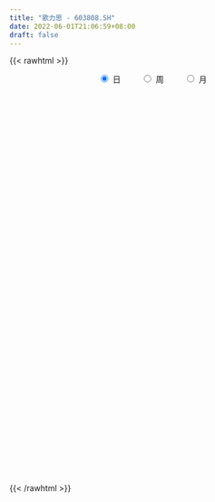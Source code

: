 ```yaml
---
title: "歌力思 - 603808.SH"
date: 2022-06-01T21:06:59+08:00
draft: false
---
```

{{< rawhtml >}}
    <div style="text-align: center">
        <label style="padding: 1rem;"><input style="margin-right: .5rem" type="radio" name="period" value="D" checked onclick="period_change(this)">日</label>
        <label style="padding: 1rem;"><input style="margin-right: .5rem" type="radio" name="period" value="W" onclick="period_change(this)">周</label>
        <label style="padding: 1rem;"><input style="margin-right: .5rem" type="radio" name="period" value="M" onclick="period_change(this)">月</label>
    </div>
    <div id="chart" style="height: 700px;"></div> 
    <script type="text/javascript">
        const D_v = [28290.73,30631.25,27914.6,27323.2,17017.77,18735.55,17704.43,88785.15,66352.59,61210.0,38042.92,31006.13,23584.8,37789.17,48895.34,48989.35,36019.93,28394.0,48132.11,21988.65,14975.95,16372.69,19776.63,22767.28,22812.71,22209.37,36269.09,22902.43,31533.66,24150.97,18345.88,18234.43,13427.33,25027.25,108135.36,148041.49,122376.34,63115.76,59153.71,45834.29,36888.71,48268.28,48737.7,26507.44,36489.77,39296.15,52300.4,42523.49,35930.14,27956.05,24087.82,18373.76,45066.67,23085.94,21788.77,26819.22,24401.29,15635.37,24591.77,17841.55,17238.0,19099.41,16119.26,40166.0,17873.9,48960.96,37593.43,20653.27,18406.1,30564.49,31549.87,22135.01,51529.39,25830.02,24108.1,43058.88,30285.77,22684.35,20746.55,30371.58,25096.9,30244.44,16397.55,16759.13,18169.39,32670.27,24048.04,26494.43,38113.9,18247.44,19567.89,25348.42,17749.85,15741.85,14461.82,9241.55,12852.99,11109.5,7369.0,10669.88,10034.84,11998.05,13390.25,32666.63,19871.8,15289.0,15562.48,16159.1,27955.17,14805.63,8393.75,13146.32,68179.09,51401.88,29505.64,44391.7,55014.12,17939.3,26027.12,21575.11,27332.0,30330.86,47145.81,22562.84,26960.31,21511.0,23188.3,25022.99,25976.48,24593.88,10894.21,12985.5,20183.57,40680.43,42558.94,15764.49,23572.42,33768.7,33803.0,21220.05,61457.45,46721.71,53960.4,39416.88,20656.38,51530.5,76564.73,42004.18,28326.32,20556.57,25795.27,63302.76,59619.16,81881.48,47347.21,34057.34,39087.03,36725.9,27305.95,50057.61,45545.72,91082.61,75894.5,55228.77,43340.7,40309.66,32351.45,29226.14,38499.1,37158.88,25750.89,28333.11,42606.23,27397.5,30236.3,24634.0,39573.87,23263.75,15328.1,17266.06,22295.0,19191.0,12704.75,18002.33,22075.01,26668.81,23091.0,20497.8,14841.75,26485.37,28156.8,16852.91,24111.58,19673.97,41634.69,28037.75,58810.69,36419.28,40110.8,33135.92,21523.35,14083.61,16108.0,12181.06,26779.29,14141.51,23712.6,13182.81,15068.28,12523.66,24215.21,82255.98,100318.72,57725.61,42934.0,41877.85,36961.81,74693.63,47436.16,34501.06,22280.81,27609.5,31245.62,69820.79,106559.21,69351.51,20418.0,16168.0,201695.99,103851.72,101355.39,73727.9,38044.95,48099.47,82850.43,49047.16,41054.96,38046.29,34174.53,50820.66,36868.8,73342.96,51276.56,65562.0,37168.68,43471.2,35515.98,26288.09,32836.95,32140.9]
const D_histogram = [0.0,0.0111936182,0.0188417052,0.0144935101,0.0128277934,0.0097042196,0.0019794545,0.0881358576,0.1052497265,0.1309207107,0.1392511899,0.1180899514,0.0997056842,0.0997528692,0.0983591679,0.0812331641,0.0549590845,0.0133542331,0.0127923335,-0.0003349379,-0.0104381981,-0.0295798257,-0.0411903167,-0.0486542682,-0.0530170836,-0.0416849148,-0.0222908299,-0.0275275056,-0.0153180004,-0.0329838248,-0.0441229662,-0.0511249885,-0.0614321293,-0.0846177001,-0.0359712082,0.0092813673,0.0787312815,0.1097497173,0.1179947507,0.0933957587,0.0671563656,0.0085642418,-0.0315160789,-0.0680314779,-0.1136449075,-0.1769887181,-0.2068783027,-0.215037401,-0.2086584243,-0.2147240913,-0.1933209095,-0.1675075143,-0.1048015649,-0.0635018443,-0.0459356956,-0.0108762545,0.0320582054,0.0393142137,0.035863039,0.0347344595,0.0280216897,-0.0036011206,-0.0268349518,-0.0524660882,-0.063458539,-0.0077571472,0.0434483627,0.0654401004,0.0812209265,0.1048600304,0.1115247001,0.1114137994,0.1189333375,0.097385042,0.0674597014,0.073903901,0.0777486774,0.0725654882,0.0662973013,0.032723124,0.0143519906,-0.0261068437,-0.0622749835,-0.093715868,-0.1209701967,-0.138152451,-0.1414243584,-0.162287095,-0.1652702829,-0.1597047312,-0.1576432242,-0.1447632185,-0.1043878048,-0.0678027263,-0.0487583799,-0.0313846044,-0.0146207871,-0.0118482758,-0.0020091633,0.0091952483,0.0091599118,0.0135478736,0.0230000769,0.0574147092,0.0710788383,0.0714968313,0.0717238315,0.0799520446,0.0823708733,0.0738140105,0.0682307743,0.0557140474,0.1140473735,0.1547580231,0.1736399799,0.1761781976,0.194103115,0.193486645,0.1878600567,0.1553474717,0.1290315657,0.0898161063,0.0718080824,0.0378785113,0.0007673476,-0.0166108216,-0.0430080625,-0.0480494063,-0.0801748025,-0.0744404962,-0.0770162304,-0.094062627,-0.0826948978,-0.0877485438,-0.0726355704,-0.0563582494,-0.033056027,-0.0224513482,-0.03307352,-0.0404136417,-0.0267126231,-0.0355804872,-0.0446464171,-0.0775101938,-0.0895672031,-0.0615815014,-0.0276934501,-0.0403206937,-0.0609273304,-0.0648945441,-0.0746692068,-0.0465579709,-0.0215951757,0.0141747527,0.0260930083,0.024929958,-0.006764235,-0.0259235759,-0.0285047451,-0.0294292334,-0.0419633404,-0.0859103189,-0.0864199158,-0.0945798362,-0.092851622,-0.0931009811,-0.0918118705,-0.0970749161,-0.1219019912,-0.1376286297,-0.1497040741,-0.1349042646,-0.0992606864,-0.059214841,-0.0222031064,0.0020828225,0.0145619006,0.0266114297,0.03897577,0.0514386117,0.0555345107,0.0591502971,0.0691607402,0.0633515359,0.0694850258,0.0577351781,0.0582351161,0.0515759826,0.0457666256,0.0349465269,0.0355132358,0.0316191459,0.0218702987,-0.0012978193,-0.0182576978,-0.0125267484,0.0333197397,0.0482237416,0.0307170324,0.0384160023,0.0422769539,0.0421572015,0.0426434969,0.0427487892,0.0354923804,0.0188158854,0.023869806,0.0224411152,0.0227165855,0.0246321513,0.0433735544,0.1092321754,0.1575255646,0.1587335696,0.157445852,0.1479207507,0.1378620336,0.1557617077,0.1464958053,0.1318420658,0.1187462493,0.093641057,0.0742366054,0.0624441641,0.0820638819,-0.0023733203,-0.1386651641,-0.2917015068,-0.394215228,-0.4460263811,-0.445094767,-0.4414100392,-0.4083833911,-0.3571281421,-0.2969586536,-0.2292120111,-0.1731468351,-0.1269477684,-0.0928941396,-0.0514338663,-0.0252563855,0.0098109106,0.0428459341,0.0312962821,0.0370083051,0.0569848884,0.0694088968,0.0775659669,0.0945695632,0.1058002648]
const D_fast = [0.0,0.0139920228,0.0263505361,0.0256257185,0.0271669501,0.0264694312,0.0192395298,0.1274298973,0.1708561977,0.2292573597,0.2724006363,0.2807618856,0.2873040396,0.3122894418,0.3354855325,0.3386678197,0.3261335112,0.2878672181,0.2905034019,0.277292396,0.2645795863,0.2380430022,0.2161349321,0.1965074135,0.1788903273,0.1798012674,0.1936226448,0.1815040926,0.1898840977,0.1639723171,0.1418024342,0.1220191648,0.0963539917,0.0520139958,0.0916676857,0.139240603,0.2283733376,0.2868292027,0.3245729238,0.3233228714,0.3138725697,0.2574215063,0.209462166,0.1559388975,0.081914241,-0.0256767491,-0.1072859094,-0.1692043579,-0.2149899873,-0.2747366772,-0.3016637228,-0.3177272061,-0.281221648,-0.2557973885,-0.2497151636,-0.2173747862,-0.1664257749,-0.1493412132,-0.1438266281,-0.1362715928,-0.1359789402,-0.1685020306,-0.1984445998,-0.2371922582,-0.2640493437,-0.2102872388,-0.1482196382,-0.1098678754,-0.0737818177,-0.0239277062,0.0106181385,0.0383606877,0.0756135602,0.0784115252,0.06535111,0.0902712848,0.1135532306,0.1265114133,0.1368175518,0.1114241555,0.0966410198,0.0496554745,-0.0020814111,-0.0569512626,-0.1144481405,-0.1661685076,-0.2047965045,-0.2662310149,-0.3105317735,-0.3448924047,-0.3822417037,-0.4055525026,-0.3912740401,-0.3716396432,-0.3647848918,-0.3552572673,-0.3421486468,-0.3423382045,-0.3330013828,-0.3194981591,-0.3172435176,-0.3094685875,-0.2942663649,-0.2454980553,-0.2140642166,-0.1957720158,-0.1776140577,-0.1493978335,-0.1263862865,-0.1164896466,-0.1050151893,-0.1036034043,-0.0167582348,0.0626419206,0.1249338723,0.1715166394,0.2379673356,0.2857225269,0.3270609527,0.3333852357,0.339327221,0.3225657882,0.3225097849,0.2980498417,0.2611305148,0.2395996403,0.2024503837,0.1853966883,0.1332275915,0.1203517738,0.0985219819,0.0579599287,0.0486539333,0.0216631514,0.0186172322,0.0208049909,0.0358432065,0.0408350483,0.0219444964,0.0045009644,0.0115238271,-0.0062391588,-0.0264666929,-0.078708018,-0.1131568281,-0.1005665018,-0.073601813,-0.09630923,-0.1321476993,-0.1523385491,-0.1807805135,-0.1643087703,-0.144744769,-0.1054311524,-0.0869896447,-0.0819202055,-0.1153054573,-0.1409456921,-0.1506530477,-0.1589348442,-0.1819597863,-0.2473843445,-0.2694989204,-0.3013037998,-0.3227884911,-0.3463130955,-0.3679769526,-0.3975087272,-0.4528113001,-0.502945096,-0.5524465589,-0.5713728155,-0.560544409,-0.5353022738,-0.5038413158,-0.4790346813,-0.462915128,-0.4442127415,-0.4221044587,-0.3967819641,-0.3788024374,-0.3603990767,-0.3330984485,-0.3230697689,-0.2995650226,-0.2968810757,-0.2818223587,-0.2755874965,-0.2699551972,-0.2720386641,-0.2625936462,-0.2585829497,-0.2628642222,-0.286356795,-0.307881098,-0.3052818356,-0.2511054126,-0.2241454753,-0.2339729265,-0.216669956,-0.2022397659,-0.191820218,-0.1806730483,-0.1698805587,-0.1682638724,-0.180236396,-0.169215024,-0.1650334359,-0.1590788192,-0.1510052156,-0.121420424,-0.028253759,0.0594210213,0.1003124187,0.1383861641,0.1658412505,0.1902480418,0.2470881428,0.2744461918,0.2927529687,0.3093437145,0.3076487864,0.3068034863,0.310622086,0.3507577742,0.265727242,0.0947691071,-0.1311926123,-0.3322601405,-0.4955778889,-0.6059199666,-0.7125877486,-0.7816569482,-0.8196837348,-0.8337539096,-0.8233102699,-0.8105318026,-0.7960696781,-0.7852395842,-0.7566377775,-0.736774393,-0.6992543693,-0.6555078622,-0.6592334437,-0.6442693444,-0.610046539,-0.5802703064,-0.5527217446,-0.5120757575,-0.4743949898]
const D_slow = [0.0,0.0027984046,0.0075088309,0.0111322084,0.0143391567,0.0167652116,0.0172600753,0.0392940397,0.0656064713,0.098336649,0.1331494464,0.1626719343,0.1875983553,0.2125365726,0.2371263646,0.2574346556,0.2711744267,0.274512985,0.2777110684,0.2776273339,0.2750177844,0.2676228279,0.2573252488,0.2451616817,0.2319074108,0.2214861821,0.2159134747,0.2090315983,0.2052020982,0.196956142,0.1859254004,0.1731441533,0.157786121,0.1366316959,0.1276388939,0.1299592357,0.1496420561,0.1770794854,0.2065781731,0.2299271128,0.2467162041,0.2488572646,0.2409782449,0.2239703754,0.1955591485,0.151311969,0.0995923933,0.0458330431,-0.006331563,-0.0600125859,-0.1083428132,-0.1502196918,-0.176420083,-0.1922955441,-0.203779468,-0.2064985317,-0.1984839803,-0.1886554269,-0.1796896671,-0.1710060523,-0.1640006298,-0.16490091,-0.171609648,-0.18472617,-0.2005908047,-0.2025300916,-0.1916680009,-0.1753079758,-0.1550027442,-0.1287877366,-0.1009065615,-0.0730531117,-0.0433197773,-0.0189735168,-0.0021085915,0.0163673838,0.0358045531,0.0539459252,0.0705202505,0.0787010315,0.0822890292,0.0757623182,0.0601935724,0.0367646054,0.0065220562,-0.0280160566,-0.0633721462,-0.1039439199,-0.1452614906,-0.1851876734,-0.2245984795,-0.2607892841,-0.2868862353,-0.3038369169,-0.3160265119,-0.323872663,-0.3275278597,-0.3304899287,-0.3309922195,-0.3286934074,-0.3264034295,-0.3230164611,-0.3172664418,-0.3029127645,-0.285143055,-0.2672688471,-0.2493378892,-0.2293498781,-0.2087571598,-0.1903036571,-0.1732459636,-0.1593174517,-0.1308056083,-0.0921161025,-0.0487061076,-0.0046615582,0.0438642206,0.0922358818,0.139200896,0.1780377639,0.2102956554,0.2327496819,0.2507017025,0.2601713304,0.2603631672,0.2562104619,0.2454584462,0.2334460946,0.213402394,0.19479227,0.1755382124,0.1520225556,0.1313488312,0.1094116952,0.0912528026,0.0771632403,0.0688992335,0.0632863965,0.0550180165,0.044914606,0.0382364503,0.0293413285,0.0181797242,-0.0011978243,-0.023589625,-0.0389850004,-0.0459083629,-0.0559885363,-0.0712203689,-0.087444005,-0.1061113067,-0.1177507994,-0.1231495933,-0.1196059051,-0.113082653,-0.1068501635,-0.1085412223,-0.1150221163,-0.1221483025,-0.1295056109,-0.139996446,-0.1614740257,-0.1830790046,-0.2067239637,-0.2299368692,-0.2532121144,-0.2761650821,-0.3004338111,-0.3309093089,-0.3653164663,-0.4027424848,-0.436468551,-0.4612837226,-0.4760874328,-0.4816382094,-0.4811175038,-0.4774770286,-0.4708241712,-0.4610802287,-0.4482205758,-0.4343369481,-0.4195493738,-0.4022591887,-0.3864213048,-0.3690500483,-0.3546162538,-0.3400574748,-0.3271634791,-0.3157218227,-0.306985191,-0.2981068821,-0.2902020956,-0.2847345209,-0.2850589757,-0.2896234002,-0.2927550873,-0.2844251523,-0.2723692169,-0.2646899588,-0.2550859583,-0.2445167198,-0.2339774194,-0.2233165452,-0.2126293479,-0.2037562528,-0.1990522814,-0.1930848299,-0.1874745511,-0.1817954047,-0.1756373669,-0.1647939783,-0.1374859345,-0.0981045433,-0.0584211509,-0.0190596879,0.0179204998,0.0523860082,0.0913264351,0.1279503864,0.1609109029,0.1905974652,0.2140077295,0.2325668808,0.2481779218,0.2686938923,0.2681005623,0.2334342712,0.1605088945,0.0619550875,-0.0495515078,-0.1608251995,-0.2711777093,-0.3732735571,-0.4625555926,-0.536795256,-0.5940982588,-0.6373849676,-0.6691219097,-0.6923454446,-0.7052039112,-0.7115180075,-0.7090652799,-0.6983537964,-0.6905297258,-0.6812776496,-0.6670314274,-0.6496792032,-0.6302877115,-0.6066453207,-0.5801952545]
const D_data = [['2021-05-21', 14.4579, 14.6917, 14.341, 14.7502],['2021-05-24', 14.6917, 14.8671, 14.6333, 14.9158],['2021-05-25', 14.8574, 14.8866, 14.7015, 14.9548],['2021-05-26', 14.9061, 14.7599, 14.5943, 14.9061],['2021-05-27', 14.84, 14.79, 14.68, 14.96],['2021-05-28', 14.89, 14.77, 14.61, 14.9],['2021-05-31', 14.53, 14.69, 14.53, 14.81],['2021-06-01', 14.69, 16.12, 14.58, 16.16],['2021-06-02', 16.02, 15.62, 15.51, 16.04],['2021-06-03', 15.66, 15.95, 15.48, 16.0],['2021-06-04', 15.79, 15.95, 15.65, 16.1],['2021-06-07', 15.94, 15.67, 15.5, 16.01],['2021-06-08', 15.72, 15.71, 15.55, 15.89],['2021-06-09', 15.71, 16.0, 15.5, 16.1],['2021-06-10', 16.0, 16.09, 15.81, 16.5],['2021-06-11', 16.25, 15.95, 15.85, 16.69],['2021-06-15', 15.86, 15.81, 15.6, 16.07],['2021-06-16', 15.76, 15.5, 15.4, 16.0],['2021-06-17', 15.41, 15.95, 15.32, 16.02],['2021-06-18', 15.89, 15.8, 15.63, 16.0],['2021-06-21', 15.77, 15.81, 15.61, 15.96],['2021-06-22', 15.85, 15.64, 15.62, 15.97],['2021-06-23', 15.64, 15.66, 15.51, 15.83],['2021-06-24', 15.66, 15.66, 15.53, 15.88],['2021-06-25', 15.66, 15.66, 15.56, 15.83],['2021-06-28', 15.67, 15.87, 15.58, 15.89],['2021-06-29', 15.87, 16.06, 15.75, 16.16],['2021-06-30', 16.05, 15.8, 15.59, 16.06],['2021-07-01', 15.93, 16.05, 15.75, 16.19],['2021-07-02', 16.05, 15.67, 15.61, 16.05],['2021-07-05', 15.8, 15.67, 15.44, 15.83],['2021-07-06', 15.67, 15.66, 15.43, 15.8],['2021-07-07', 15.6, 15.55, 15.35, 15.72],['2021-07-08', 15.58, 15.26, 15.19, 15.85],['2021-07-09', 16.19, 16.2, 15.39, 16.79],['2021-07-12', 16.02, 16.42, 15.86, 16.97],['2021-07-13', 16.22, 17.09, 15.91, 17.53],['2021-07-14', 17.08, 16.98, 16.83, 17.36],['2021-07-15', 16.88, 16.92, 16.6, 17.17],['2021-07-16', 16.78, 16.58, 16.43, 16.8],['2021-07-19', 16.6, 16.52, 16.15, 16.6],['2021-07-20', 16.28, 15.95, 15.8, 16.46],['2021-07-21', 15.93, 15.94, 15.68, 16.31],['2021-07-22', 15.87, 15.77, 15.67, 15.9],['2021-07-23', 15.73, 15.39, 15.39, 15.88],['2021-07-26', 15.39, 14.78, 14.72, 15.65],['2021-07-27', 14.73, 14.81, 14.39, 14.98],['2021-07-28', 14.7, 14.82, 14.04, 15.2],['2021-07-29', 15.0, 14.83, 14.58, 15.17],['2021-07-30', 14.8, 14.5, 14.44, 14.98],['2021-08-02', 14.46, 14.71, 14.15, 14.81],['2021-08-03', 14.71, 14.73, 14.64, 14.94],['2021-08-04', 14.68, 15.3, 14.67, 15.32],['2021-08-05', 15.21, 15.22, 15.07, 15.5],['2021-08-06', 15.21, 15.01, 14.8, 15.22],['2021-08-09', 14.98, 15.32, 14.8, 15.43],['2021-08-10', 15.39, 15.61, 15.25, 15.63],['2021-08-11', 15.57, 15.3, 15.24, 15.57],['2021-08-12', 15.3, 15.18, 15.01, 15.38],['2021-08-13', 15.2, 15.2, 15.05, 15.36],['2021-08-16', 15.16, 15.11, 15.05, 15.36],['2021-08-17', 15.11, 14.68, 14.63, 15.11],['2021-08-18', 14.68, 14.6, 14.36, 14.74],['2021-08-19', 14.45, 14.38, 14.12, 14.7],['2021-08-20', 14.3, 14.39, 14.1, 14.41],['2021-08-23', 14.31, 15.29, 14.31, 15.39],['2021-08-24', 15.27, 15.51, 15.19, 15.61],['2021-08-25', 15.51, 15.36, 15.31, 15.68],['2021-08-26', 15.52, 15.42, 15.25, 15.54],['2021-08-27', 15.36, 15.68, 15.08, 15.7],['2021-08-30', 15.64, 15.62, 15.56, 15.93],['2021-08-31', 15.7, 15.63, 15.0, 15.8],['2021-09-01', 15.57, 15.83, 15.2, 15.9],['2021-09-02', 15.81, 15.51, 15.41, 15.81],['2021-09-03', 15.59, 15.33, 15.32, 15.69],['2021-09-06', 15.33, 15.78, 15.31, 15.95],['2021-09-07', 15.84, 15.84, 15.68, 16.05],['2021-09-08', 15.84, 15.79, 15.73, 15.96],['2021-09-09', 15.8, 15.81, 15.67, 15.88],['2021-09-10', 15.86, 15.41, 15.35, 15.98],['2021-09-13', 15.4, 15.49, 15.1, 15.55],['2021-09-14', 15.5, 15.06, 15.0, 15.6],['2021-09-15', 15.0, 14.88, 14.74, 15.06],['2021-09-16', 14.91, 14.7, 14.68, 15.03],['2021-09-17', 14.71, 14.51, 14.35, 14.72],['2021-09-22', 14.33, 14.41, 14.2, 14.85],['2021-09-23', 14.41, 14.41, 14.34, 14.68],['2021-09-24', 14.39, 13.99, 13.99, 14.53],['2021-09-27', 13.99, 14.0, 13.73, 14.08],['2021-09-28', 14.0, 13.96, 13.8, 14.14],['2021-09-29', 13.86, 13.78, 13.7, 14.08],['2021-09-30', 13.78, 13.8, 13.74, 14.02],['2021-10-08', 13.96, 14.15, 13.86, 14.23],['2021-10-11', 14.13, 14.2, 14.03, 14.25],['2021-10-12', 14.2, 14.04, 13.9, 14.2],['2021-10-13', 14.04, 14.04, 13.86, 14.06],['2021-10-14', 14.04, 14.06, 13.86, 14.07],['2021-10-15', 13.96, 13.88, 13.81, 14.06],['2021-10-18', 13.88, 13.95, 13.79, 14.0],['2021-10-19', 13.92, 13.98, 13.75, 14.02],['2021-10-20', 13.99, 13.83, 13.81, 13.99],['2021-10-21', 13.8, 13.86, 13.8, 14.05],['2021-10-22', 13.82, 13.93, 13.8, 14.04],['2021-10-25', 13.85, 14.35, 13.8, 14.53],['2021-10-26', 14.6, 14.23, 14.16, 14.65],['2021-10-27', 14.35, 14.12, 13.95, 14.35],['2021-10-28', 14.32, 14.14, 13.83, 14.32],['2021-10-29', 14.14, 14.29, 13.99, 14.32],['2021-11-01', 14.4, 14.28, 13.8, 14.4],['2021-11-02', 14.2, 14.16, 13.91, 14.36],['2021-11-03', 14.15, 14.19, 14.0, 14.2],['2021-11-04', 14.24, 14.08, 13.96, 14.24],['2021-11-05', 14.05, 15.14, 14.02, 15.35],['2021-11-08', 14.8, 15.28, 14.76, 15.5],['2021-11-09', 15.1, 15.29, 14.91, 15.3],['2021-11-10', 15.6, 15.28, 15.0, 15.64],['2021-11-11', 15.25, 15.68, 14.99, 15.76],['2021-11-12', 15.76, 15.66, 15.48, 15.8],['2021-11-15', 15.66, 15.75, 15.26, 15.78],['2021-11-16', 15.75, 15.47, 15.44, 15.81],['2021-11-17', 15.62, 15.53, 15.42, 15.7],['2021-11-18', 15.48, 15.31, 15.3, 15.74],['2021-11-19', 15.21, 15.52, 15.18, 15.88],['2021-11-22', 15.56, 15.26, 14.9, 15.65],['2021-11-23', 15.24, 15.08, 15.08, 15.35],['2021-11-24', 15.17, 15.21, 14.98, 15.32],['2021-11-25', 15.08, 14.99, 14.86, 15.3],['2021-11-26', 14.98, 15.17, 14.92, 15.21],['2021-11-29', 14.95, 14.71, 14.6, 14.95],['2021-11-30', 14.7, 15.08, 14.66, 15.13],['2021-12-01', 15.0, 14.95, 14.88, 15.1],['2021-12-02', 14.95, 14.67, 14.67, 15.06],['2021-12-03', 14.7, 14.96, 14.61, 15.02],['2021-12-06', 14.96, 14.72, 14.66, 15.58],['2021-12-07', 14.72, 14.95, 14.54, 15.38],['2021-12-08', 15.14, 15.01, 14.88, 15.15],['2021-12-09', 15.01, 15.18, 14.85, 15.31],['2021-12-10', 15.2, 15.1, 15.06, 15.38],['2021-12-13', 15.07, 14.82, 14.7, 15.18],['2021-12-14', 14.79, 14.79, 14.6, 14.87],['2021-12-15', 14.93, 15.05, 14.9, 15.76],['2021-12-16', 15.2, 14.76, 14.65, 15.3],['2021-12-17', 14.66, 14.68, 14.62, 15.11],['2021-12-20', 14.72, 14.22, 14.2, 14.83],['2021-12-21', 14.22, 14.29, 14.12, 14.34],['2021-12-22', 14.27, 14.77, 14.16, 14.83],['2021-12-23', 14.85, 14.97, 14.65, 15.3],['2021-12-24', 14.85, 14.41, 14.35, 15.0],['2021-12-27', 14.36, 14.17, 14.06, 14.42],['2021-12-28', 14.17, 14.25, 14.08, 14.3],['2021-12-29', 14.3, 14.07, 14.02, 14.31],['2021-12-30', 14.07, 14.53, 14.05, 14.97],['2021-12-31', 14.52, 14.59, 14.13, 14.6],['2022-01-04', 14.54, 14.87, 14.45, 14.98],['2022-01-05', 14.79, 14.7, 14.51, 14.93],['2022-01-06', 14.55, 14.57, 14.41, 14.73],['2022-01-07', 14.44, 14.09, 14.09, 14.64],['2022-01-10', 14.07, 14.08, 13.81, 14.36],['2022-01-11', 14.01, 14.19, 14.0, 14.39],['2022-01-12', 14.1, 14.16, 14.08, 14.52],['2022-01-13', 14.2, 13.93, 13.92, 14.34],['2022-01-14', 13.93, 13.31, 13.23, 13.98],['2022-01-17', 13.23, 13.64, 13.2, 13.77],['2022-01-18', 13.62, 13.42, 13.25, 13.74],['2022-01-19', 13.42, 13.42, 13.28, 13.56],['2022-01-20', 13.42, 13.29, 13.15, 13.45],['2022-01-21', 13.29, 13.2, 13.13, 13.36],['2022-01-24', 13.2, 12.99, 12.91, 13.21],['2022-01-25', 12.93, 12.53, 12.51, 12.96],['2022-01-26', 12.7, 12.38, 12.23, 12.79],['2022-01-27', 12.3, 12.18, 12.1, 12.48],['2022-01-28', 12.3, 12.35, 12.1, 12.52],['2022-02-07', 12.48, 12.59, 12.36, 12.88],['2022-02-08', 12.63, 12.72, 12.52, 12.89],['2022-02-09', 12.76, 12.79, 12.69, 12.91],['2022-02-10', 12.84, 12.72, 12.62, 12.84],['2022-02-11', 12.71, 12.61, 12.4, 12.72],['2022-02-14', 12.45, 12.62, 12.41, 12.7],['2022-02-15', 12.55, 12.65, 12.49, 12.68],['2022-02-16', 12.68, 12.69, 12.62, 12.73],['2022-02-17', 12.69, 12.61, 12.6, 12.79],['2022-02-18', 12.62, 12.61, 12.43, 12.62],['2022-02-21', 12.64, 12.72, 12.59, 12.76],['2022-02-22', 12.65, 12.53, 12.46, 12.69],['2022-02-23', 12.53, 12.68, 12.5, 12.84],['2022-02-24', 12.63, 12.44, 12.21, 12.76],['2022-02-25', 12.55, 12.56, 12.4, 12.72],['2022-02-28', 12.56, 12.45, 12.3, 12.58],['2022-03-01', 12.4, 12.42, 12.3, 12.45],['2022-03-02', 12.41, 12.3, 12.2, 12.41],['2022-03-03', 12.32, 12.4, 12.27, 12.57],['2022-03-04', 12.35, 12.32, 12.18, 12.43],['2022-03-07', 12.3, 12.19, 12.02, 12.31],['2022-03-08', 12.14, 11.9, 11.83, 12.19],['2022-03-09', 11.9, 11.82, 11.23, 12.05],['2022-03-10', 11.88, 12.02, 11.88, 12.18],['2022-03-11', 12.24, 12.63, 11.81, 12.76],['2022-03-14', 12.69, 12.4, 12.35, 12.8],['2022-03-15', 12.4, 11.98, 11.66, 12.45],['2022-03-16', 12.05, 12.26, 11.81, 12.29],['2022-03-17', 12.36, 12.24, 12.18, 12.43],['2022-03-18', 12.24, 12.2, 12.13, 12.28],['2022-03-21', 12.17, 12.21, 11.94, 12.23],['2022-03-22', 12.19, 12.21, 12.1, 12.34],['2022-03-23', 12.28, 12.1, 12.06, 12.28],['2022-03-24', 12.06, 11.91, 11.83, 12.06],['2022-03-25', 11.88, 12.14, 11.85, 12.3],['2022-03-28', 12.11, 12.06, 11.87, 12.11],['2022-03-29', 12.06, 12.07, 11.82, 12.08],['2022-03-30', 12.02, 12.09, 11.94, 12.12],['2022-03-31', 12.11, 12.36, 12.02, 12.46],['2022-04-01', 12.36, 13.22, 12.31, 13.22],['2022-04-06', 13.23, 13.4, 13.2, 13.81],['2022-04-07', 13.16, 13.06, 12.73, 13.39],['2022-04-08', 12.85, 13.15, 12.85, 13.2],['2022-04-11', 13.1, 13.14, 12.61, 13.14],['2022-04-12', 13.01, 13.2, 12.87, 13.22],['2022-04-13', 13.19, 13.7, 13.1, 14.09],['2022-04-14', 13.69, 13.52, 13.36, 14.0],['2022-04-15', 13.43, 13.52, 13.12, 13.56],['2022-04-18', 13.31, 13.59, 13.14, 13.59],['2022-04-19', 13.52, 13.45, 13.37, 13.69],['2022-04-20', 13.5, 13.5, 13.18, 13.51],['2022-04-21', 13.6, 13.6, 13.33, 14.0],['2022-04-22', 13.59, 14.11, 13.38, 14.4],['2022-04-25', 13.89, 12.7, 12.7, 13.89],['2022-04-26', 11.43, 11.43, 11.43, 11.43],['2022-04-27', 10.29, 10.29, 10.29, 10.29],['2022-04-28', 9.26, 9.97, 9.26, 11.18],['2022-04-29', 9.45, 9.85, 9.41, 10.2],['2022-05-05', 10.0, 10.0, 9.78, 10.36],['2022-05-06', 9.82, 9.66, 9.5, 10.08],['2022-05-09', 9.67, 9.74, 9.61, 9.88],['2022-05-10', 9.64, 9.83, 9.48, 9.84],['2022-05-11', 9.9, 9.91, 9.89, 10.32],['2022-05-12', 9.88, 10.06, 9.83, 10.19],['2022-05-13', 10.08, 10.0, 9.95, 10.16],['2022-05-16', 10.01, 9.94, 9.85, 10.08],['2022-05-17', 10.0, 9.82, 9.69, 10.0],['2022-05-18', 9.83, 9.96, 9.8, 10.07],['2022-05-19', 9.83, 9.82, 9.79, 9.93],['2022-05-20', 9.94, 9.99, 9.87, 10.25],['2022-05-23', 10.01, 10.07, 9.97, 10.14],['2022-05-24', 10.1, 9.5, 9.48, 10.1],['2022-05-25', 9.5, 9.63, 9.47, 9.66],['2022-05-26', 9.68, 9.82, 9.49, 9.82],['2022-05-27', 9.8, 9.77, 9.71, 9.88],['2022-05-30', 9.85, 9.74, 9.7, 9.85],['2022-05-31', 9.77, 9.9, 9.7, 9.92],['2022-06-01', 9.85, 9.9, 9.79, 10.08]]
const W_v = [70912.55,47651.28,34030.27,55303.91,65444.67,39593.76,132475.81,111940.48,143662.26,122471.07,69774.71,96720.71,74673.85,76331.85,144978.21,107611.99,138207.3,103564.94,65576.34,104074.24,78171.34,70940.61,65093.28,98450.71,158871.59,92614.63,77317.96,211683.47,137409.73,43215.43,22243.83,93757.82,72576.48,75673.7,73901.42,67045.28,38631.84,85469.48,75558.78,127875.98,70734.77,136243.92,248252.81,162979.21,236929.39,122550.26,112251.85,109135.92,109815.85,134891.44,82439.27,117319.52,65784.25,91895.43,122476.37,77737.31,81567.07,70234.58,59476.94,57544.11,62682.6,63069.97,80499.81,59512.39,54154.72,69112.17,48392.2,71252.46,57373.01,46230.17,59336.41,36524.47,44200.81,31620.13,30849.28,45051.93,51768.17,63728.95,61123.17,67571.45,86243.36,113440.75,107123.51,116078.8,125331.96,124057.61,229609.93,222885.81,135772.93,144851.63,67538.99,125013.7,96394.75,111370.22,82338.67,64043.53,136111.3,149325.64,157417.09,135774.25,99769.69,86816.69,61652.86,89711.96,135019.77,80494.01,99604.6,153770.67,178467.81,122103.26,135587.44,146572.92,16866.28,157087.9,212208.31,379711.17,265783.76,155687.47,83557.93,110983.48,118338.34,104101.34,82599.08,666736.0900000001,399963.0,328192.79,347410.05,377161.4400000001,385981.55,293158.98,239602.44,299280.01,289497.41,268676.95,258751.21,172022.1,180081.2,139220.72,164177.36,126224.93,138409.22,150285.81,190183.67,266999.93,240254.31,422528.99,842533.96,272061.01,410430.23,270811.58,340996.16,781103.49,615999.1699999999,318373.04,256905.36,309657.45,401112.5,423531.97,365985.71,569225.28,263135.22,274222.12,128541.96,65450.95,21993.01,431934.28,282262.32,589349.3500000001,635184.8199999999,271303.5,142478.94,128452.67,89628.47,182976.91,124313.14,113510.27,111125.48,118163.43,184201.31,276794.7,156086.53,173423.84,113004.43,74953.06,269484.51,156091.42,148423.06,95543.85,153818.36,312936.56,221918.1,267960.57,219578.87,271436.8,93830.3,168746.38,128275.43,121622.37,272095.09,190264.79,134534.69,96705.26,137065.52,183170.25,438521.59,196891.9,198006.23,132402.96,109289.2,110496.57,156178.25,155152.39,147147.13,106667.41,83212.74,101277.65,17749.85,63407.71,53462.02,99549.01,132479.96,198252.64,152410.9,119245.44,94633.64,156344.98,217162.61,230172.67,197600.08,202373.06,250717.79,247125.08,158968.12,164447.9,97343.91,102541.9,106834.63,172268.68,145272.96,92922.46,147245.94,200978.33,235470.51,257515.93,411485.22,175083.29,259096.97,233253.24,232994.42,91265.94]
const W_histogram = [0.0,0.0169308262,0.0184415667,-0.0394649286,-0.0474077213,-0.0468606903,0.019221111,0.0720720504,0.2152994441,0.3283465424,0.3644167495,0.3582736765,0.2948195267,0.3102068122,0.2940820302,0.2035043008,-0.0147150856,-0.1455582776,-0.1887519992,-0.2525610782,-0.1957380281,-0.1470074148,-0.0886312557,-0.069697821,-0.1551411849,-0.2270170983,-0.2096120725,-0.2096767796,-0.3375641909,-0.3495009903,-0.328215076,-0.2485148361,-0.1218052541,-0.0356348084,-0.0803264663,-0.0649639792,-0.0213801436,0.0376626613,-0.0013066834,-0.0190797649,0.0451374283,0.1590238926,0.3397526063,0.4236697088,0.4970127802,0.5207983315,0.3791261413,0.2010397182,0.1059332017,-0.076940401,-0.1595840673,-0.1398459196,-0.1565274473,-0.3129824411,-0.4346747131,-0.5744844883,-0.5905440734,-0.5729534777,-0.5433392478,-0.4893614593,-0.3721963182,-0.3016729548,-0.3242624193,-0.3530590806,-0.303066447,-0.2257099569,-0.1572004841,-0.0017363608,0.0098047776,0.025649798,0.0704832679,0.0706994628,0.0658288826,0.0874228752,0.0687198257,0.0639950411,0.0604561207,0.0630178309,0.06558988,0.1056960517,0.1587137804,0.2491855414,0.289275588,0.310980864,0.3600894127,0.3420196456,0.4031502161,0.3768472585,0.3139847579,0.223697023,0.1730350008,0.0685119244,-0.052628066,-0.1127082355,-0.1582908484,-0.2399060107,-0.3008686289,-0.264639547,-0.1859236544,-0.1294889445,-0.1018274189,-0.1129593142,-0.1054199793,-0.123595964,-0.0729648132,-0.0189513019,-0.0004313755,0.0345793481,0.1513130191,0.2700533525,0.3190618367,0.3210674365,0.2909440574,0.3405609052,0.3811949927,0.2445872841,0.074361105,-0.0214414578,-0.1143909269,-0.1985936622,-0.2638894837,-0.2827673117,-0.2684729333,-0.180376939,-0.0697842758,0.0132326312,0.1173477616,0.2259046372,0.1563262812,0.0217578106,-0.060399411,-0.0594470964,-0.1315535481,-0.0895931252,-0.1308552804,-0.2010521913,-0.2149899038,-0.2480363642,-0.2486105756,-0.2392308589,-0.2418870907,-0.1878661839,-0.093998443,-0.0091925374,-0.0090110146,0.0957447091,0.1577042595,0.1819062678,0.2125277027,0.2444640588,0.2756122737,0.3650917477,0.3841966955,0.3488081842,0.3164323824,0.2819494722,0.2958059412,0.3149347169,0.2970952597,0.3166569379,0.2198825175,0.1884416629,0.1456964861,0.0896953639,0.0797198724,0.2643170643,0.3062950779,0.154641038,-0.0311996978,-0.1173567977,-0.1748023991,-0.2095979417,-0.2316284435,-0.2744418145,-0.3280306604,-0.3487531395,-0.2966359124,-0.2842277249,-0.1928860821,-0.1117554284,-0.0770800947,-0.0352436569,-0.0034568846,0.0377755927,0.0708682325,0.088876988,0.0639548112,0.0462404951,0.0550035589,0.0642377919,0.0613242103,0.0626158462,0.0638502999,0.09344175,0.1166553743,0.1300363585,0.1182281119,0.1077908581,0.1688222971,0.1957599359,0.1898972996,0.1639887777,0.1360729366,0.1412373886,0.1569706402,0.0779519475,-0.0373455068,-0.0799078556,-0.0948895872,-0.1554003462,-0.1069044608,-0.0970448687,-0.0842558325,-0.1326503744,-0.1923036265,-0.2343883702,-0.2282596043,-0.2312795265,-0.2189265745,-0.1773033113,-0.087841179,0.0060560558,0.0556774174,0.0614176764,0.048147686,0.0458845184,0.0147963814,-0.023190071,-0.0347381376,-0.0724266036,-0.1422275448,-0.1854148826,-0.256459851,-0.2698190172,-0.262299151,-0.244679966,-0.2332220314,-0.1905952178,-0.1774575888,-0.1594749084,-0.066282513,-0.0040746668,0.0635406851,0.1448959124,-0.0792476647,-0.223203484,-0.2750206805,-0.2880801849,-0.2889076342,-0.2590302309]
const W_fast = [0.0,0.0211635328,0.0272846649,-0.0404880625,-0.0602827856,-0.0714509271,-0.000563848,0.070305104,0.2673573586,0.4624910925,0.589665487,0.6730908332,0.683341565,0.7762805536,0.8336762791,0.793974625,0.5720764672,0.4048437057,0.3144619843,0.1875126358,0.1954011789,0.2073799385,0.2435982836,0.2451072631,0.1208786029,-0.007751585,-0.0427495774,-0.0952334794,-0.3075119384,-0.4068239854,-0.46759184,-0.4500203092,-0.3537620407,-0.2765002972,-0.3412735716,-0.3421520793,-0.3039132795,-0.2354548093,-0.2747508249,-0.2972938476,-0.2217922973,-0.0681498599,0.1975170053,0.3873515351,0.5849478015,0.7389329356,0.6920422808,0.5642157873,0.4955925712,0.2934838683,0.1709441852,0.155720853,0.0999074633,-0.1347931406,-0.3651540909,-0.6485849882,-0.8122805916,-0.9379283654,-1.0441489475,-1.1125115238,-1.0883954622,-1.0932903375,-1.1969454068,-1.3140068383,-1.3397808164,-1.3188518156,-1.2896424637,-1.1346124307,-1.1206200978,-1.098362628,-1.035908341,-1.0180172804,-1.00643064,-0.9629809287,-0.9645040217,-0.953230046,-0.9416549362,-0.9233387684,-0.9043692492,-0.8378390646,-0.7451428908,-0.5923747445,-0.4799658008,-0.3805153088,-0.241384407,-0.1739492627,-0.0120311381,0.0558777189,0.0715114077,0.0371479286,0.0297446565,-0.0576504387,-0.1919474457,-0.280204674,-0.365359999,-0.5069516639,-0.6431314394,-0.6730622442,-0.6408272652,-0.6167647914,-0.6145601206,-0.6539318444,-0.6727475044,-0.7218224801,-0.6894325326,-0.6401568468,-0.6217447642,-0.5780892036,-0.4235272778,-0.2372736062,-0.1084996629,-0.0262272041,0.0163854313,0.1511425054,0.2870753411,0.2116144535,0.0599785507,-0.0411843766,-0.1627315775,-0.2965827283,-0.4278509207,-0.5174205767,-0.5702444316,-0.527242672,-0.4340960778,-0.347771013,-0.2143189422,-0.0492859073,-0.079782693,-0.208911711,-0.3061687853,-0.3200782448,-0.4250730835,-0.405510942,-0.4794869172,-0.599946876,-0.6676320644,-0.7626876159,-0.8254144712,-0.8758424692,-0.9389704737,-0.9319161129,-0.8615479827,-0.7790402114,-0.7811114423,-0.6524195413,-0.551033926,-0.4813553508,-0.3976019902,-0.3045496194,-0.2044983361,-0.0237459251,0.0914081966,0.1432217313,0.1899540251,0.2259584829,0.3137664372,0.4116288921,0.4680632498,0.5667891625,0.5249853715,0.5406549327,0.5343338774,0.5007565962,0.5107110727,0.7613875308,0.8799393138,0.7669455333,0.5733048731,0.4578085738,0.3566623726,0.2694673446,0.1895297319,0.0781059073,-0.0574906037,-0.1654013676,-0.1874431186,-0.2460918624,-0.2029717401,-0.1497799436,-0.1343746335,-0.1013491099,-0.0704265588,-0.0197501833,0.0310595147,0.0712875172,0.0623540432,0.0561998508,0.0787138043,0.1040074853,0.1164249562,0.1333705537,0.1505675824,0.20351947,0.2558969379,0.3017870117,0.3195357931,0.3360462538,0.4392832671,0.5151608899,0.5567725785,0.571861251,0.577963644,0.6184374431,0.6734133548,0.613882649,0.489248818,0.4267095052,0.3880053769,0.2886445313,0.3104143016,0.2960126765,0.2877377545,0.2061806191,0.0984514603,-0.0022303759,-0.0531665111,-0.1140063149,-0.1563850066,-0.1590875712,-0.0915857336,0.0038255151,0.0673662311,0.0884609091,0.0872278402,0.0964358023,0.0690467606,0.0252627905,0.0050301895,-0.0507649274,-0.1561227548,-0.2456638133,-0.3808237444,-0.4616376649,-0.5196925865,-0.563243393,-0.6100909663,-0.6151129571,-0.6463397253,-0.668225772,-0.5916040048,-0.5304148254,-0.4469143022,-0.3293350968,-0.57329059,-0.7730472803,-0.893619647,-0.9786991975,-1.0517535554,-1.0866337098]
const W_slow = [0.0,0.0042327066,0.0088430982,-0.0010231339,-0.0128750643,-0.0245902368,-0.0197849591,-0.0017669465,0.0520579146,0.1341445502,0.2252487375,0.3148171567,0.3885220383,0.4660737414,0.5395942489,0.5904703242,0.5867915528,0.5504019834,0.5032139836,0.440073714,0.391139207,0.3543873533,0.3322295394,0.3148050841,0.2760197879,0.2192655133,0.1668624952,0.1144433002,0.0300522525,-0.0573229951,-0.1393767641,-0.2015054731,-0.2319567866,-0.2408654887,-0.2609471053,-0.2771881001,-0.282533136,-0.2731174707,-0.2734441415,-0.2782140827,-0.2669297256,-0.2271737525,-0.1422356009,-0.0363181737,0.0879350213,0.2181346042,0.3129161395,0.3631760691,0.3896593695,0.3704242692,0.3305282524,0.2955667725,0.2564349107,0.1781893004,0.0695206222,-0.0741004999,-0.2217365183,-0.3649748877,-0.5008096996,-0.6231500645,-0.716199144,-0.7916173827,-0.8726829875,-0.9609477577,-1.0367143694,-1.0931418587,-1.1324419797,-1.1328760699,-1.1304248755,-1.124012426,-1.106391609,-1.0887167433,-1.0722595226,-1.0504038038,-1.0332238474,-1.0172250871,-1.0021110569,-0.9863565992,-0.9699591292,-0.9435351163,-0.9038566712,-0.8415602859,-0.7692413889,-0.6914961728,-0.6014738197,-0.5159689083,-0.4151813543,-0.3209695396,-0.2424733502,-0.1865490944,-0.1432903442,-0.1261623631,-0.1393193796,-0.1674964385,-0.2070691506,-0.2670456533,-0.3422628105,-0.4084226972,-0.4549036108,-0.487275847,-0.5127327017,-0.5409725302,-0.5673275251,-0.5982265161,-0.6164677194,-0.6212055448,-0.6213133887,-0.6126685517,-0.5748402969,-0.5073269588,-0.4275614996,-0.3472946405,-0.2745586261,-0.1894183998,-0.0941196517,-0.0329728306,-0.0143825544,-0.0197429188,-0.0483406505,-0.0979890661,-0.163961437,-0.2346532649,-0.3017714983,-0.346865733,-0.364311802,-0.3610036442,-0.3316667038,-0.2751905445,-0.2361089742,-0.2306695216,-0.2457693743,-0.2606311484,-0.2935195354,-0.3159178167,-0.3486316368,-0.3988946847,-0.4526421606,-0.5146512517,-0.5768038956,-0.6366116103,-0.697083383,-0.744049929,-0.7675495397,-0.769847674,-0.7721004277,-0.7481642504,-0.7087381855,-0.6632616186,-0.6101296929,-0.5490136782,-0.4801106098,-0.3888376729,-0.292788499,-0.2055864529,-0.1264783573,-0.0559909893,0.017960496,0.0966941752,0.1709679901,0.2501322246,0.305102854,0.3522132697,0.3886373913,0.4110612322,0.4309912003,0.4970704664,0.5736442359,0.6123044954,0.6045045709,0.5751653715,0.5314647717,0.4790652863,0.4211581754,0.3525477218,0.2705400567,0.1833517718,0.1091927937,0.0381358625,-0.010085658,-0.0380245151,-0.0572945388,-0.066105453,-0.0669696742,-0.057525776,-0.0398087179,-0.0175894709,-0.001600768,0.0099593557,0.0237102454,0.0397696934,0.055100746,0.0707547075,0.0867172825,0.11007772,0.1392415636,0.1717506532,0.2013076812,0.2282553957,0.27046097,0.319400954,0.3668752789,0.4078724733,0.4418907074,0.4772000546,0.5164427146,0.5359307015,0.5265943248,0.5066173609,0.4828949641,0.4440448775,0.4173187623,0.3930575452,0.371993587,0.3388309934,0.2907550868,0.2321579943,0.1750930932,0.1172732116,0.0625415679,0.0182157401,-0.0037445546,-0.0022305407,0.0116888137,0.0270432328,0.0390801542,0.0505512839,0.0542503792,0.0484528615,0.0397683271,0.0216616762,-0.01389521,-0.0602489307,-0.1243638934,-0.1918186477,-0.2573934355,-0.318563427,-0.3768689348,-0.4245177393,-0.4688821365,-0.5087508636,-0.5253214918,-0.5263401586,-0.5104549873,-0.4742310092,-0.4940429254,-0.5498437963,-0.6185989665,-0.6906190127,-0.7628459212,-0.8276034789]
const W_data = [['2017-07-21', 19.8451, 19.04, 18.4818, 19.8451],['2017-07-28', 19.2138, 19.3053, 18.8478, 20.0647],['2017-08-04', 19.3236, 19.1772, 19.104, 19.5798],['2017-08-11', 19.1772, 18.2714, 18.2531, 19.3876],['2017-08-18', 18.2714, 18.6831, 18.2714, 18.9851],['2017-08-25', 18.6648, 18.7289, 18.5276, 18.9302],['2017-09-01', 18.738, 19.717, 18.738, 19.9549],['2017-09-08', 19.7079, 19.9091, 19.5889, 20.4856],['2017-09-15', 19.6713, 21.6933, 19.6713, 21.8122],['2017-09-22', 21.6933, 22.2423, 21.1901, 22.4344],['2017-09-29', 22.1416, 21.9861, 21.0986, 22.4618],['2017-10-13', 22.2148, 21.8671, 21.4554, 22.5991],['2017-10-20', 21.9129, 21.2724, 20.6503, 22.3886],['2017-10-27', 21.3639, 22.4344, 20.9064, 22.5076],['2017-11-03', 22.4161, 22.352, 21.6201, 23.5323],['2017-11-10', 22.352, 21.4097, 21.2267, 22.7455],['2017-11-17', 21.2358, 19.1314, 19.0217, 21.7848],['2017-11-24', 19.1131, 19.2961, 19.0125, 20.2477],['2017-12-01', 19.3144, 19.8634, 19.1131, 20.4673],['2017-12-08', 19.7811, 19.2046, 18.3629, 20.0464],['2017-12-15', 19.1955, 20.5771, 19.0491, 20.696],['2017-12-22', 20.5862, 20.6777, 19.8085, 20.76],['2017-12-29', 20.6777, 21.0437, 20.0921, 21.0894],['2018-01-05', 21.0986, 20.7417, 20.5862, 21.8671],['2018-01-12', 20.8149, 19.2046, 19.0491, 20.8973],['2018-01-19', 19.1772, 18.8295, 18.5916, 19.3327],['2018-01-26', 18.7746, 19.653, 18.5825, 19.7262],['2018-02-02', 19.653, 19.3327, 18.5459, 21.5011],['2018-02-09', 19.0125, 17.1735, 17.0728, 20.0738],['2018-02-14', 17.2558, 17.9695, 17.2009, 18.2714],['2018-02-23', 18.0427, 18.125, 17.8871, 18.4727],['2018-03-02', 18.2989, 18.8753, 17.9512, 19.1497],['2018-03-09', 18.9393, 19.8451, 18.8295, 19.8726],['2018-03-16', 20.0372, 19.8177, 19.3968, 20.2751],['2018-03-23', 19.6164, 18.2074, 17.7041, 20.0281],['2018-03-30', 18.1159, 18.7838, 17.6309, 18.9851],['2018-04-04', 18.7838, 19.2229, 18.4818, 19.4608],['2018-04-13', 19.2138, 19.6621, 18.2989, 20.0189],['2018-04-20', 19.5066, 18.4635, 18.3171, 20.0647],['2018-04-27', 18.4635, 18.5276, 17.3382, 19.3053],['2018-05-04', 18.5825, 19.653, 18.061, 19.9915],['2018-05-11', 19.6438, 20.8058, 19.6438, 21.3731],['2018-05-18', 21.0071, 22.6174, 20.632, 23.8068],['2018-05-25', 22.7821, 22.4161, 21.6475, 22.7912],['2018-06-01', 22.4618, 23.084, 22.3886, 24.246],['2018-06-08', 22.9193, 23.1572, 22.5167, 24.0081],['2018-06-15', 23.0108, 21.1626, 20.9339, 23.2395],['2018-06-22', 20.9979, 20.1196, 19.8085, 21.7756],['2018-06-29', 20.1287, 20.5954, 18.2989, 21.0437],['2018-07-06', 20.9064, 18.8066, 18.6677, 21.1718],['2018-07-13', 18.8899, 19.2974, 18.5658, 19.7974],['2018-07-20', 19.2974, 20.3345, 19.0751, 21.0012],['2018-07-27', 20.1863, 19.8066, 19.7326, 20.7234],['2018-08-03', 19.8807, 17.4269, 17.4084, 19.9548],['2018-08-10', 17.4454, 16.825, 15.862, 17.8065],['2018-08-17', 16.825, 15.4823, 15.3157, 17.038],['2018-08-24', 15.3064, 16.1213, 15.0286, 16.2787],['2018-08-31', 16.1861, 16.0379, 15.6027, 16.6028],['2018-09-07', 16.1398, 15.8064, 15.3342, 16.325],['2018-09-14', 15.8064, 15.8435, 15.2879, 16.112],['2018-09-21', 15.7786, 16.6583, 15.4175, 16.8528],['2018-09-28', 16.4917, 16.2046, 16.112, 16.9176],['2018-10-12', 15.9083, 14.7971, 14.1674, 15.9824],['2018-10-19', 14.7693, 14.1767, 13.6119, 15.1675],['2018-10-26', 14.5378, 14.8156, 14.186, 15.3342],['2018-11-02', 14.7971, 15.1397, 14.1767, 15.4175],['2018-11-09', 15.0471, 15.1119, 14.8527, 15.5286],['2018-11-16', 15.1675, 16.5842, 15.0286, 16.6676],['2018-11-23', 16.5842, 15.0749, 14.8619, 16.5935],['2018-11-30', 14.9823, 15.0564, 14.723, 15.3342],['2018-12-07', 15.3897, 15.4638, 15.2323, 15.6398],['2018-12-14', 15.3157, 14.9267, 14.8434, 15.649],['2018-12-21', 14.9823, 14.7508, 14.5378, 15.0564],['2018-12-28', 14.5934, 15.0379, 14.5378, 15.186],['2019-01-04', 15.2323, 14.4545, 13.9823, 15.2323],['2019-01-11', 14.5193, 14.473, 14.2786, 15.0193],['2019-01-18', 14.473, 14.3712, 14.186, 14.8619],['2019-01-25', 14.4823, 14.3526, 14.1952, 14.9267],['2019-02-01', 14.4082, 14.2786, 13.8897, 14.5193],['2019-02-15', 14.2786, 14.7971, 14.223, 14.9916],['2019-02-22', 14.5193, 15.186, 14.5193, 15.7879],['2019-03-01', 15.3342, 16.0842, 15.0656, 16.5657],['2019-03-08', 16.2046, 15.9083, 15.7972, 16.9732],['2019-03-15', 15.9175, 15.9824, 15.5009, 16.6491],['2019-03-22', 15.9731, 16.6954, 15.7694, 16.788],['2019-03-29', 16.5565, 16.1398, 15.6768, 16.7787],['2019-04-04', 16.2602, 17.4824, 16.2602, 17.7973],['2019-04-12', 17.501, 16.7417, 16.6861, 17.8343],['2019-04-19', 17.0658, 16.2787, 16.0657, 17.1213],['2019-04-26', 16.362, 15.7046, 15.2231, 16.3805],['2019-04-30', 15.7231, 15.9546, 15.3712, 16.0194],['2019-05-10', 15.5564, 14.936, 14.3989, 15.5935],['2019-05-17', 14.8156, 14.1026, 14.0378, 14.9453],['2019-05-24', 14.2137, 14.2878, 13.6396, 14.9082],['2019-05-31', 14.26, 14.0471, 13.8526, 14.5286],['2019-06-06', 14.0563, 13.0563, 12.9452, 14.0563],['2019-06-14', 13.0192, 12.6674, 12.5377, 13.3618],['2019-06-21', 12.6025, 13.5378, 12.5562, 13.6026],['2019-06-28', 13.5656, 14.1397, 13.3433, 14.1674],['2019-07-05', 14.5378, 14.0332, 13.9087, 14.6582],['2019-07-12', 13.9374, 13.7364, 13.5162, 14.0523],['2019-07-19', 13.813, 13.1334, 13.0663, 13.9279],['2019-07-26', 13.1429, 13.1908, 12.8845, 13.5067],['2019-08-02', 13.1142, 12.6643, 12.4633, 13.2769],['2019-08-09', 12.7026, 13.4492, 12.291, 13.8226],['2019-08-16', 13.4684, 13.6503, 13.2004, 13.8704],['2019-08-23', 13.9279, 13.3057, 13.2099, 14.014],['2019-08-30', 13.0951, 13.5833, 12.7792, 14.4065],['2019-09-06', 13.8321, 15.0095, 13.6407, 15.0766],['2019-09-12', 15.1244, 15.7658, 15.0095, 16.0338],['2019-09-20', 15.737, 15.5169, 15.2106, 16.0051],['2019-09-27', 15.3446, 15.268, 14.6458, 15.6509],['2019-09-30', 15.268, 14.9904, 14.9904, 15.536],['2019-10-11', 14.9617, 16.2635, 14.9617, 16.7326],['2019-10-18', 16.2348, 16.6656, 15.8998, 17.1729],['2019-10-25', 16.5603, 14.4256, 13.9087, 16.7996],['2019-11-01', 14.3586, 13.2961, 13.1238, 15.0095],['2019-11-08', 13.3727, 13.5258, 13.0472, 13.6694],['2019-11-15', 13.5162, 12.9898, 12.8845, 13.5162],['2019-11-22', 12.8749, 12.4824, 12.4346, 13.3918],['2019-11-29', 12.5016, 12.1091, 11.8219, 12.626],['2019-12-06', 12.1282, 12.2144, 11.8985, 12.4824],['2019-12-13', 12.2048, 12.358, 12.0708, 12.425],['2019-12-20', 13.5928, 13.3344, 13.0568, 13.8609],['2019-12-27', 13.3822, 14.0044, 12.7792, 14.8372],['2020-01-03', 13.8609, 14.1097, 13.6311, 14.9042],['2020-01-10', 13.8991, 14.8851, 13.813, 15.1244],['2020-01-17', 15.0, 15.6126, 14.1097, 16.0051],['2020-01-23', 15.5552, 13.6024, 13.4205, 16.3688],['2020-02-07', 12.2431, 12.2718, 11.506, 12.3293],['2020-02-14', 12.1378, 12.291, 12.0708, 12.6739],['2020-02-21', 12.2144, 13.0281, 12.2144, 13.2865],['2020-02-28', 12.9228, 11.8028, 11.7741, 12.9323],['2020-03-06', 11.8985, 13.0185, 11.8602, 13.2291],['2020-03-13', 12.6356, 11.8411, 11.506, 12.7792],['2020-03-20', 11.8506, 10.9891, 10.5392, 11.9942],['2020-03-27', 10.6254, 11.238, 10.3956, 11.4678],['2020-04-03', 10.9317, 10.6158, 10.4148, 11.104],['2020-04-10', 10.769, 10.6541, 10.5584, 11.2667],['2020-04-17', 10.6445, 10.5201, 10.4244, 10.8073],['2020-04-24', 10.5488, 10.0989, 10.0702, 10.6062],['2020-04-30', 10.118, 10.6732, 9.6203, 10.8168],['2020-05-08', 10.5679, 11.3529, 10.5297, 11.4199],['2020-05-15', 11.4103, 11.573, 11.1614, 11.8985],['2020-05-22', 11.439, 10.6254, 10.5584, 11.4486],['2020-05-29', 10.635, 12.1474, 10.4148, 12.1474],['2020-06-05', 12.5686, 12.0612, 11.9751, 13.3631],['2020-06-12', 12.0995, 11.8602, 11.5826, 12.2048],['2020-06-19', 11.8028, 12.157, 11.7166, 12.8845],['2020-06-24', 12.1091, 12.4441, 11.8698, 12.8653],['2020-07-03', 12.3101, 12.7409, 11.9464, 12.8079],['2020-07-10', 12.7409, 13.9949, 12.7313, 14.7511],['2020-07-17', 13.9757, 13.6598, 13.1621, 15.1053],['2020-07-24', 13.737, 13.1914, 13.1037, 14.0098],['2020-07-31', 13.0842, 13.2888, 12.5679, 13.4349],['2020-08-07', 13.3667, 13.3083, 13.1329, 13.9318],['2020-08-14', 13.1719, 14.0877, 12.9283, 14.341],['2020-08-21', 14.2143, 14.4969, 13.737, 14.5846],['2020-08-28', 14.3897, 14.302, 14.1754, 14.7502],['2020-09-04', 14.1656, 15.0522, 14.1364, 15.5783],['2020-09-11', 14.8476, 13.6395, 13.357, 15.2471],['2020-09-18', 13.6493, 14.3215, 13.357, 15.3445],['2020-09-25', 14.3313, 14.1656, 14.0, 14.8476],['2020-09-30', 14.1754, 13.8831, 13.5324, 14.3215],['2020-10-09', 13.9805, 14.4092, 13.9805, 14.4677],['2020-10-16', 14.4579, 17.5268, 14.4287, 17.7899],['2020-10-23', 17.3514, 16.6597, 16.6208, 17.634],['2020-10-30', 16.611, 14.2046, 14.2046, 18.4231],['2020-11-06', 13.9708, 12.9965, 12.6068, 14.1949],['2020-11-13', 13.0258, 13.5324, 13.0258, 14.078],['2020-11-20', 13.5324, 13.4642, 13.3083, 13.7759],['2020-11-27', 13.4447, 13.4155, 13.0647, 13.6006],['2020-12-04', 13.4447, 13.3083, 13.2011, 13.5226],['2020-12-11', 13.3083, 12.7237, 12.6166, 13.4739],['2020-12-18', 12.714, 12.1294, 11.8761, 13.055],['2020-12-25', 12.0515, 12.1002, 11.9346, 12.5386],['2020-12-31', 12.071, 12.8601, 11.9931, 13.0063],['2021-01-08', 12.8601, 12.3146, 11.9736, 12.8601],['2021-01-15', 12.3146, 13.396, 12.1392, 13.4447],['2021-01-22', 13.396, 13.6103, 13.0258, 13.9318],['2021-01-29', 13.4057, 13.2596, 12.8017, 13.8734],['2021-02-05', 13.1524, 13.5031, 13.0842, 13.8441],['2021-02-10', 13.6883, 13.5519, 12.6166, 13.7077],['2021-02-19', 13.5519, 13.8734, 13.5031, 13.8928],['2021-02-26', 13.8441, 14.0098, 13.5421, 14.6333],['2021-03-05', 14.0098, 14.0195, 13.7954, 14.4579],['2021-03-12', 14.0682, 13.5226, 13.318, 14.1169],['2021-03-19', 13.5226, 13.5421, 13.3473, 14.078],['2021-03-26', 13.5421, 13.8928, 13.4447, 14.2533],['2021-04-02', 13.9416, 14.0, 13.3765, 14.2436],['2021-04-09', 14.0098, 13.9221, 13.7954, 14.302],['2021-04-16', 13.9318, 14.0292, 13.1134, 14.1267],['2021-04-23', 14.0682, 14.0974, 13.8441, 14.3702],['2021-04-30', 14.0974, 14.6138, 13.9221, 15.1009],['2021-05-07', 14.5748, 14.7794, 14.3702, 15.0035],['2021-05-14', 14.7794, 14.8768, 14.5261, 15.0522],['2021-05-21', 14.8184, 14.6917, 14.2338, 14.8963],['2021-05-28', 14.6917, 14.77, 14.5943, 14.96],['2021-06-04', 14.53, 15.95, 14.53, 16.16],['2021-06-11', 15.94, 15.95, 15.5, 16.69],['2021-06-18', 15.86, 15.8, 15.32, 16.07],['2021-06-25', 15.77, 15.66, 15.51, 15.97],['2021-07-02', 15.67, 15.67, 15.58, 16.19],['2021-07-09', 15.8, 16.2, 15.19, 16.79],['2021-07-16', 16.02, 16.58, 15.86, 17.53],['2021-07-23', 16.6, 15.39, 15.39, 16.6],['2021-07-30', 15.39, 14.5, 14.04, 15.65],['2021-08-06', 14.46, 15.01, 14.15, 15.5],['2021-08-13', 14.98, 15.2, 14.8, 15.63],['2021-08-20', 15.16, 14.39, 14.1, 15.36],['2021-08-27', 14.31, 15.68, 14.31, 15.7],['2021-09-03', 15.64, 15.33, 15.0, 15.93],['2021-09-10', 15.33, 15.41, 15.31, 16.05],['2021-09-17', 15.4, 14.51, 14.35, 15.6],['2021-09-24', 14.33, 13.99, 13.99, 14.85],['2021-09-30', 13.99, 13.8, 13.7, 14.14],['2021-10-08', 13.96, 14.15, 13.86, 14.23],['2021-10-15', 14.13, 13.88, 13.81, 14.25],['2021-10-22', 13.88, 13.93, 13.75, 14.05],['2021-10-29', 13.85, 14.29, 13.8, 14.65],['2021-11-05', 14.4, 15.14, 13.8, 15.35],['2021-11-12', 14.8, 15.66, 14.76, 15.8],['2021-11-19', 15.66, 15.52, 15.18, 15.88],['2021-11-26', 15.56, 15.17, 14.86, 15.65],['2021-12-03', 14.95, 14.96, 14.6, 15.13],['2021-12-10', 14.96, 15.1, 14.54, 15.58],['2021-12-17', 15.07, 14.68, 14.6, 15.76],['2021-12-24', 14.72, 14.41, 14.12, 15.3],['2021-12-31', 14.36, 14.59, 14.02, 14.97],['2022-01-07', 14.54, 14.09, 14.09, 14.98],['2022-01-14', 14.07, 13.31, 13.23, 14.52],['2022-01-21', 13.23, 13.2, 13.13, 13.77],['2022-01-28', 13.2, 12.35, 12.1, 13.21],['2022-02-11', 12.48, 12.61, 12.36, 12.91],['2022-02-18', 12.45, 12.61, 12.41, 12.79],['2022-02-25', 12.64, 12.56, 12.21, 12.84],['2022-03-04', 12.56, 12.32, 12.18, 12.58],['2022-03-11', 12.3, 12.63, 11.23, 12.76],['2022-03-18', 12.69, 12.2, 11.66, 12.8],['2022-03-25', 12.17, 12.14, 11.83, 12.34],['2022-04-01', 12.11, 13.22, 11.82, 13.22],['2022-04-08', 13.23, 13.15, 12.73, 13.81],['2022-04-15', 13.1, 13.52, 12.61, 14.09],['2022-04-22', 13.31, 14.11, 13.14, 14.4],['2022-04-29', 13.89, 9.85, 9.26, 13.89],['2022-05-06', 10.0, 9.66, 9.5, 10.36],['2022-05-13', 9.67, 10.0, 9.48, 10.32],['2022-05-20', 10.01, 9.99, 9.69, 10.25],['2022-05-27', 10.01, 9.77, 9.47, 10.14],['2022-06-02', 9.85, 9.9, 9.7, 10.08]]
const M_v = [139420.27,1966187.27,1394697.5999999999,964799.5100000001,536362.17,298323.97,390410.98,1040872.7999999999,684934.65,305283.67,241559.45,389048.5000000001,412620.2999999999,371909.67,624365.9600000002,361038.2300000001,604208.2799999999,391391.92,243693.33,189368.78,191946.44,396636.76,237213.44,212772.41,220176.84,255974.56,286378.27,481801.8399999999,305588.45,487104.6900000001,333251.52,574998.6200000001,325459.06,324304.37,327536.08,819012.0299999999,489881.95,421806.4800000002,422538.7600000001,242773.6200000001,226471.95,260054.98,171681.82,239492.8299999999,268954.98,483921.13,800659.2899999999,415117.3400000001,506897.5599999999,431310.83,511303.67,599597.71,978745.2099999998,504613.1500000001,1407895.29,1284250.05,1121538.8399999999,952064.7599999998,645784.7400000001,1119966.8999999999,1913256.0800000003,2195957.9199999999,1696075.3199999998,1104787.8400000003,1325538.9599999997,1197790.6099999996,601183.5899999999,735245.9700000001,630865.8400000001,727348.89,1120358.6999999997,530178.91,757276.2899999999,1072274.5999999999,562051.86,539772.4400000001,234168.59,652959.3,845343.6200000001,859184.0499999999,384831.5100000001,561790.8899999999,1187705.97,959552.96,32140.9]
const M_histogram = [0.0,0.9154516239,0.6815643478,0.3758777452,-0.0513493718,-0.5469910036,-0.7023605968,-0.3020846701,-0.2178514639,-0.561803011,-0.7950685603,-0.7225772423,-0.5021674845,-0.2949134783,-0.1771650228,-0.0585337772,0.2664399923,0.3082943485,0.3367133013,0.2075648806,0.0963387871,0.1648708734,0.1894261861,0.037822385,0.0213490883,-0.0625894496,-0.1198343476,0.0297711657,0.1925111864,0.0929251852,0.0955155871,0.0508540595,-0.0906834099,-0.15919168,-0.2071690972,0.1087131647,0.104502906,0.0147297752,-0.2456301079,-0.3818241778,-0.5308713842,-0.5761284033,-0.568600599,-0.5938657575,-0.4354962729,-0.2981598938,-0.1970744113,-0.2334733463,-0.2259629161,-0.2633830877,-0.2285832443,-0.0911785213,-0.0992707514,-0.15575562,-0.0327739767,0.0203826796,-0.0475848972,-0.151148884,-0.1869473829,-0.0899964298,0.0028105318,0.1377732353,0.337475571,0.3905658713,0.437619129,0.4015707781,0.3392801455,0.3189951583,0.3477556687,0.3390457846,0.3811496283,0.4003088272,0.4691447265,0.4106386821,0.4295251523,0.3060504318,0.2471786531,0.2504668316,0.210285821,0.0328053242,-0.0721694462,-0.1381569486,-0.3303726715,-0.4275033263,-0.4621612696]
const M_fast = [0.0,1.1443145299,1.0808183408,0.8691011744,0.4290367145,-0.2033526682,-0.5343124106,-0.2095576514,-0.1797873113,-0.664189611,-1.0962223005,-1.204375293,-1.1095074064,-0.9759817697,-0.9025245699,-0.7985267686,-0.4069430011,-0.2880150578,-0.1754177796,-0.2526749802,-0.3398163768,-0.2300665722,-0.158154713,-0.3003029178,-0.3114389425,-0.4110248428,-0.4982283277,-0.341180023,-0.1303122056,-0.2066669105,-0.1801976119,-0.2121456246,-0.3763539464,-0.4846601366,-0.5844298281,-0.241369275,-0.2194538072,-0.3055444942,-0.6273119043,-0.8589620187,-1.1407270711,-1.3300161911,-1.4646385365,-1.6383701343,-1.588874718,-1.5260783124,-1.4742614326,-1.5690287043,-1.6180090031,-1.7212749465,-1.7436209143,-1.6290108216,-1.6619207396,-1.7573445131,-1.642556364,-1.5843040378,-1.6641678389,-1.8055190467,-1.8880543913,-1.8136025457,-1.7200929511,-1.5506869387,-1.2666157104,-1.1158839422,-0.9594259022,-0.8950815587,-0.8725521549,-0.8130883525,-0.6973889249,-0.6213373629,-0.4839461121,-0.3647097064,-0.1785876255,-0.1344339994,-0.0081662411,-0.0551283536,-0.0522054691,0.0136994173,0.026089862,-0.1431893037,-0.2662064358,-0.3667331753,-0.6415420661,-0.8455485524,-0.9957468132]
const M_slow = [0.0,0.228862906,0.3992539929,0.4932234292,0.4803860863,0.3436383354,0.1680481862,0.0925270187,0.0380641527,-0.1023866001,-0.3011537401,-0.4817980507,-0.6073399219,-0.6810682914,-0.7253595471,-0.7399929914,-0.6733829933,-0.5963094062,-0.5121310809,-0.4602398608,-0.436155164,-0.3949374456,-0.3475808991,-0.3381253029,-0.3327880308,-0.3484353932,-0.3783939801,-0.3709511887,-0.3228233921,-0.2995920957,-0.275713199,-0.2629996841,-0.2856705366,-0.3254684566,-0.3772607309,-0.3500824397,-0.3239567132,-0.3202742694,-0.3816817964,-0.4771378408,-0.6098556869,-0.7538877877,-0.8960379375,-1.0445043768,-1.1533784451,-1.2279184185,-1.2771870213,-1.3355553579,-1.392046087,-1.4578918589,-1.51503767,-1.5378323003,-1.5626499881,-1.6015888931,-1.6097823873,-1.6046867174,-1.6165829417,-1.6543701627,-1.7011070084,-1.7236061159,-1.7229034829,-1.6884601741,-1.6040912813,-1.5064498135,-1.3970450313,-1.2966523367,-1.2118323004,-1.1320835108,-1.0451445936,-0.9603831475,-0.8650957404,-0.7650185336,-0.647732352,-0.5450726815,-0.4376913934,-0.3611787854,-0.2993841222,-0.2367674143,-0.184195959,-0.175994628,-0.1940369895,-0.2285762267,-0.3111693946,-0.4180452261,-0.5335855436]
const M_data = [['2015-04-30', 12.6851, 22.4736, 12.6851, 22.4736],['2015-05-29', 24.1379, 36.8184, 19.3103, 42.2115],['2015-06-30', 35.177, 24.9471, 20.2391, 36.7356],['2015-07-31', 24.3034, 23.0711, 13.9083, 25.2874],['2015-08-31', 22.6321, 19.7581, 19.4254, 25.3583],['2015-09-30', 18.6722, 16.214, 14.9526, 21.5047],['2015-10-30', 16.6761, 18.2471, 16.445, 18.8848],['2015-11-30', 18.0114, 25.4923, 17.7388, 25.959],['2015-12-31', 25.8297, 22.646, 21.7172, 26.7261],['2016-01-29', 22.6645, 16.2556, 16.2556, 22.6645],['2016-02-29', 17.5586, 15.5024, 15.2483, 19.125],['2016-03-31', 15.5625, 18.2332, 15.3407, 18.6676],['2016-04-29', 18.0669, 20.3126, 17.5586, 22.1239],['2016-07-29', 21.9703, 20.8962, 19.592, 22.3191],['2016-08-31', 20.3034, 20.3662, 19.9477, 23.8186],['2016-09-30', 20.3662, 20.8195, 19.9616, 22.1796],['2016-10-31', 20.9241, 24.5928, 20.7219, 25.095],['2016-11-30', 24.4115, 22.1796, 21.3496, 25.2973],['2016-12-30', 22.0401, 22.3819, 20.3034, 22.7236],['2017-01-26', 22.6399, 20.2825, 19.1805, 22.6957],['2017-02-28', 20.1639, 19.9128, 19.1107, 21.1194],['2017-03-31', 20.0105, 22.0959, 19.7942, 24.3766],['2017-04-28', 22.0959, 21.8866, 19.0968, 22.6329],['2017-05-31', 21.9215, 19.3758, 18.8457, 22.1796],['2017-06-30', 19.2502, 20.5894, 18.2458, 21.2659],['2017-07-31', 20.4638, 19.4059, 18.4818, 22.471],['2017-08-31', 19.3053, 19.2321, 18.2531, 19.9549],['2017-09-29', 19.2138, 21.9861, 18.9393, 22.4618],['2017-10-31', 22.2148, 23.0383, 20.6503, 23.3676],['2017-11-30', 23.148, 19.9915, 19.0125, 23.5323],['2017-12-29', 20.0647, 21.0437, 18.3629, 21.0894],['2018-01-31', 21.0986, 20.3575, 18.5825, 21.8671],['2018-02-28', 20.5771, 18.5825, 17.0728, 20.6137],['2018-03-30', 18.3903, 18.7838, 17.6309, 20.2751],['2018-04-27', 18.7838, 18.5276, 17.3382, 20.0647],['2018-05-31', 18.5825, 23.7245, 18.061, 24.246],['2018-06-29', 23.7428, 20.5954, 18.2989, 24.063],['2018-07-31', 20.9064, 19.2696, 18.5658, 21.1718],['2018-08-31', 19.1677, 16.0379, 15.0286, 19.5103],['2018-09-28', 16.1398, 16.2046, 15.2879, 16.9176],['2018-10-31', 15.9083, 14.8249, 13.6119, 15.9824],['2018-11-30', 14.8342, 15.0564, 14.723, 16.6676],['2018-12-28', 15.3897, 15.0379, 14.5378, 15.649],['2019-01-31', 15.2323, 13.973, 13.8897, 15.2323],['2019-02-28', 14.0471, 16.0657, 14.0286, 16.5657],['2019-03-29', 16.0287, 16.1398, 15.5009, 16.9732],['2019-04-30', 16.2602, 15.9546, 15.2231, 17.8343],['2019-05-31', 15.5564, 14.0471, 13.6396, 15.5935],['2019-06-28', 14.0563, 14.1397, 12.5377, 14.1674],['2019-07-31', 14.5378, 13.0951, 12.8845, 14.6582],['2019-08-30', 13.0855, 13.5833, 12.291, 14.4065],['2019-09-30', 13.8321, 14.9904, 13.6407, 16.0338],['2019-10-31', 14.9617, 13.2195, 13.1238, 17.1729],['2019-11-29', 13.2099, 12.1091, 11.8219, 13.6694],['2019-12-31', 12.1282, 14.2342, 11.8985, 14.8372],['2020-01-23', 14.3299, 13.6024, 13.4205, 16.3688],['2020-02-28', 12.2431, 11.8028, 11.506, 13.2865],['2020-03-31', 11.8985, 10.5775, 10.3956, 13.2291],['2020-04-30', 10.5488, 10.6732, 9.6203, 11.2667],['2020-05-29', 10.5679, 12.1474, 10.4148, 12.1474],['2020-06-30', 12.5686, 12.3293, 11.5826, 13.3631],['2020-07-31', 12.3293, 13.2888, 12.1378, 15.1053],['2020-08-31', 13.3667, 14.9645, 12.9283, 15.0814],['2020-09-30', 14.945, 13.8831, 13.357, 15.5783],['2020-10-30', 13.9805, 14.2046, 13.9805, 18.4231],['2020-11-30', 13.9708, 13.3375, 12.6068, 14.1949],['2020-12-31', 13.3473, 12.8601, 11.8761, 13.4739],['2021-01-29', 12.8601, 13.2596, 11.9736, 13.9318],['2021-02-26', 13.1524, 14.0098, 12.6166, 14.6333],['2021-03-31', 14.0098, 13.7272, 13.318, 14.4579],['2021-04-30', 13.8344, 14.6138, 13.1134, 15.1009],['2021-05-31', 14.5748, 14.69, 14.2338, 15.0522],['2021-06-30', 14.69, 15.8, 14.58, 16.69],['2021-07-30', 15.93, 14.5, 14.04, 17.53],['2021-08-31', 14.46, 15.63, 14.1, 15.93],['2021-09-30', 15.57, 13.8, 13.7, 16.05],['2021-10-29', 13.96, 14.29, 13.75, 14.65],['2021-11-30', 14.4, 15.08, 13.8, 15.88],['2021-12-31', 15.0, 14.59, 14.02, 15.76],['2022-01-28', 14.54, 12.35, 12.1, 14.98],['2022-02-28', 12.48, 12.45, 12.21, 12.91],['2022-03-31', 12.4, 12.36, 11.23, 12.8],['2022-04-29', 12.36, 9.85, 9.26, 14.4],['2022-05-31', 10.0, 9.9, 9.47, 10.36],['2022-06-30', 9.85, 9.9, 9.79, 10.08]]
        const D_a = [null,null,null,null,null,null,null,null,null,null,null,null,null,null,null,16.69,null,null,null,null,null,null,15.51,null,null,null,null,null,16.19,null,null,null,null,null,null,null,null,null,null,null,null,null,null,null,null,null,null,14.04,null,null,null,null,null,null,null,null,15.63,null,null,null,null,null,null,null,14.1,null,null,null,null,null,null,null,null,null,null,null,16.05,null,null,null,null,null,null,null,null,null,null,null,null,null,13.7,null,null,null,null,null,null,null,null,null,null,null,null,null,14.65,null,null,null,null,null,null,13.96,null,null,null,null,null,null,null,15.81,null,null,null,null,null,null,null,null,14.6,null,null,null,null,15.58,null,null,null,null,null,null,null,null,null,null,null,null,null,null,null,null,null,null,null,null,null,null,null,null,null,null,null,null,null,null,null,null,null,null,null,null,12.1,null,null,null,null,null,null,null,null,null,null,null,null,null,12.84,null,null,null,null,null,null,null,null,null,11.23,null,null,null,null,null,12.43,null,null,null,null,null,null,null,11.82,null,null,null,null,null,null,null,null,14.09,null,null,null,null,null,null,null,null,null,null,9.26,null,null,null,null,null,10.32,null,null,null,null,null,null,null,null,null,9.47,null,null,null,null,null]
const W_a = [null,null,null,null,null,null,null,null,null,null,null,null,null,null,23.5323,null,null,null,null,18.3629,null,null,null,21.8671,null,null,null,null,null,null,null,null,null,null,null,null,null,null,null,17.3382,null,null,null,null,24.246,null,null,null,null,null,null,null,null,null,null,null,15.0286,null,null,null,null,16.9176,null,null,null,null,null,null,null,null,null,null,null,null,null,null,null,null,13.8897,null,null,null,null,null,null,null,null,17.8343,null,null,null,null,null,null,null,null,null,null,null,null,null,null,null,null,12.291,null,null,null,null,null,null,null,null,null,17.1729,null,null,null,null,null,11.8219,null,null,null,null,null,null,null,16.3688,null,null,null,null,null,null,null,null,null,null,null,null,9.6203,null,null,null,null,null,null,null,null,null,null,null,null,null,null,null,null,null,null,null,null,null,null,null,null,null,18.4231,null,null,null,null,null,null,null,null,null,11.9736,null,null,null,null,null,null,14.6333,null,null,null,null,null,null,13.1134,null,null,null,null,null,null,null,null,null,null,null,null,17.53,null,null,null,null,null,null,null,null,null,null,13.7,null,null,null,null,null,null,15.88,null,null,null,null,null,null,null,null,null,null,null,null,null,null,11.23,null,null,null,null,null,14.4,null,null,null,null,null,null]
const M_a = [null,42.2115,null,null,null,null,null,null,null,null,15.2483,null,null,null,null,null,null,25.2973,null,null,null,null,null,null,18.2458,null,null,null,null,null,null,null,null,null,null,24.246,null,null,null,null,null,null,null,null,null,null,null,null,null,null,null,null,null,null,null,null,null,null,9.6203,null,null,null,null,null,18.4231,null,null,null,null,null,null,null,null,null,null,13.7,null,null,null,null,null,null,null,null,null]
        const D_b = [[{ coord: ['2021-06-11', 16.19] }, { coord: ['2021-09-07', 15.51] }],[{ coord: ['2021-09-29', 14.65] }, { coord: ['2021-12-06', 13.96] }],[{ coord: ['2022-01-27', 12.43] }, { coord: ['2022-04-13', 12.1] }]]
const W_b = [[{ coord: ['2017-11-03', 21.8671] }, { coord: ['2018-06-01', 18.3629] }],[{ coord: ['2018-08-24', 16.9176] }, { coord: ['2020-10-30', 15.0286] }],[{ coord: ['2021-01-08', 14.6333] }, { coord: ['2022-03-11', 13.1134] }]]
const M_b = [[{ coord: ['2015-05-29', 25.2973] }, { coord: ['2020-10-30', 18.2458] }]]
    </script>
{{< /rawhtml >}}
